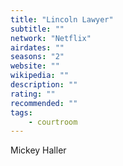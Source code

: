```yaml
---
title: "Lincoln Lawyer"
subtitle: ""
network: "Netflix"
airdates: ""
seasons: "2"
website: ""
wikipedia: ""
description: ""
rating: ""
recommended: ""
tags:
    - courtroom
---
```


Mickey Haller